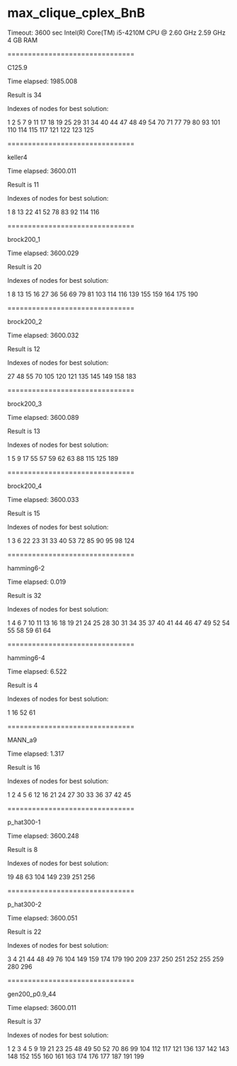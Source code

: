 # max_clique_cplex_BnB
Timeout: 3600 sec
Intel(R) Core(TM) i5-4210M CPU @ 2.60 GHz 2.59 GHz 4 GB RAM

===============================

C125.9

Time elapsed: 1985.008

Result is 34

Indexes of nodes for best solution:

1 2 5 7 9 11 17 18 19 25 29 31 34 40 44 47 48 49 54 70 71 77 79 80 93 101 110 114 115 117 121 122 123 125

===============================

keller4

Time elapsed: 3600.011

Result is 11

Indexes of nodes for best solution:

1 8 13 22 41 52 78 83 92 114 116

===============================

brock200_1

Time elapsed: 3600.029

Result is 20

Indexes of nodes for best solution:

1 8 13 15 16 27 36 56 69 79 81 103 114 116 139 155 159 164 175 190

===============================

brock200_2

Time elapsed: 3600.032

Result is 12

Indexes of nodes for best solution:

27 48 55 70 105 120 121 135 145 149 158 183

===============================

brock200_3

Time elapsed: 3600.089

Result is 13

Indexes of nodes for best solution:

1 5 9 17 55 57 59 62 63 88 115 125 189 

===============================

brock200_4

Time elapsed: 3600.033

Result is 15

Indexes of nodes for best solution:

1 3 6 22 23 31 33 40 53 72 85 90 95 98 124 

===============================

hamming6-2

Time elapsed: 0.019

Result is 32

Indexes of nodes for best solution:

1 4 6 7 10 11 13 16 18 19 21 24 25 28 30 31 34 35 37 40 41 44 46 47 49 52 54 55 58 59 61 64

===============================

hamming6-4

Time elapsed: 6.522

Result is 4

Indexes of nodes for best solution:

1 16 52 61

===============================

MANN_a9

Time elapsed: 1.317

Result is 16

Indexes of nodes for best solution:

1 2 4 5 6 12 16 21 24 27 30 33 36 37 42 45

===============================

p_hat300-1

Time elapsed: 3600.248

Result is 8

Indexes of nodes for best solution:

19 48 63 104 149 239 251 256

===============================

p_hat300-2

Time elapsed: 3600.051

Result is 22

Indexes of nodes for best solution:

3 4 21 44 48 49 76 104 149 159 174 179 190 209 237 250 251 252 255 259 280 296

===============================

gen200_p0.9_44

Time elapsed: 3600.011

Result is 37

Indexes of nodes for best solution:

1 2 3 4 5 9 19 21 23 25 48 49 50 52 70 86 99 104 112 117 121 136 137 142 143 148 152 155 160 161 163 174 176 177 187 191 199
